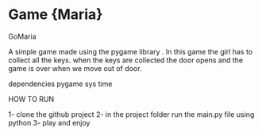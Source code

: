 # Game {Maria}
GoMaria

A simple game made using the pygame library . In this game the girl has to collect all the keys. when the keys are collected the door opens and the game is over when we move out of door.


dependencies
pygame
sys
time



HOW TO RUN

1- clone the github project
2- in the project folder run the main.py file using python
3- play and enjoy